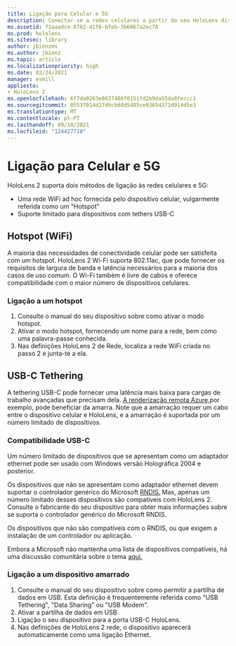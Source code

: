 ```yaml
---
title: Ligação para Celular e 5G
description: Conectar-se a redes celulares a partir do seu HoloLens dispositivos de realidade mista.
ms.assetid: f1aaadce-8762-41f8-bfeb-3b6067a2ec78
ms.prod: hololens
ms.sitesec: library
author: jbienzms
ms.author: jbienz
ms.topic: article
ms.localizationpriority: high
ms.date: 02/24/2021
manager: evmill
appliesto:
- HoloLens 2
ms.openlocfilehash: 6f7da0263e8637486f0151fd2b9da55da8feccc1
ms.sourcegitcommit: 05537014d27d9cb60d5485ce93654371d914d5e3
ms.translationtype: MT
ms.contentlocale: pt-PT
ms.lasthandoff: 09/10/2021
ms.locfileid: "124427710"
---
```

# <a name="connect-to-cellular-and-5g"></a>Ligação para Celular e 5G

HoloLens 2 suporta dois métodos de ligação às redes celulares e 5G:

- Uma rede WiFi ad hoc fornecida pelo dispositivo celular, vulgarmente referida como um "Hotspot"
- Suporte limitado para dispositivos com tethers USB-C

## <a name="hotspot-wifi"></a>Hotspot (WiFi)

A maioria das necessidades de conectividade celular pode ser satisfeita com um hotspot. HoloLens 2 Wi-Fi suporta 802.11ac, que pode fornecer os requisitos de largura de banda e latência necessários para a maioria dos casos de uso comum. O Wi-Fi também é livre de cabos e oferece compatibilidade com o maior número de dispositivos celulares.

### <a name="connecting-to-a-hotspot"></a>Ligação a um hotspot

1. Consulte o manual do seu dispositivo sobre como ativar o modo hotspot.
1. Ativar o modo hotspot, fornecendo um nome para a rede, bem como uma palavra-passe conhecida.
1. Nas definições HoloLens 2 de Rede, localiza a rede WiFi criada no passo 2 e junta-te a ela.

## <a name="usb-c-tethering"></a>USB-C Tethering

A tethering USB-C pode fornecer uma latência mais baixa para cargas de trabalho avançadas que precisam dela. [A renderização remota Azure,](https://azure.microsoft.com/services/remote-rendering)por exemplo, pode beneficiar da amarra. Note que a amarração requer um cabo entre o dispositivo celular e HoloLens, e a amarração é suportada por um número limitado de dispositivos.

### <a name="usb-c-compatibility"></a>Compatibilidade USB-C

Um número limitado de dispositivos que se apresentam como um adaptador ethernet pode ser usado com Windows versão Holográfica 2004 e posterior.

Os dispositivos que não se apresentam como adaptador ethernet devem suportar o controlador genérico do Microsoft [RNDIS.](/windows-hardware/drivers/network/overview-of-remote-ndis--rndis-) Mas, apenas um número limitado desses dispositivos são compatíveis com HoloLens 2. Consulte o fabricante do seu dispositivo para obter mais informações sobre se suporta o controlador genérico do Microsoft RNDIS.

Os dispositivos que não são compatíveis com o RNDIS, ou que exigem a instalação de um controlador ou aplicação.

Embora a Microsoft não mantenha uma lista de dispositivos compatíveis, há uma discussão comunitária sobre o tema [aqui.](https://aka.ms/HLCommunityCell)

### <a name="connecting-to-a-tethered-device"></a>Ligação a um dispositivo amarrado

1. Consulte o manual do seu dispositivo sobre como permitir a partilha de dados em USB. Esta definição é frequentemente referida como "USB Tethering", "Data Sharing" ou "USB Modem".
1. Ativar a partilha de dados em USB.
1. Ligação o seu dispositivo para a porta USB-C HoloLens.
1. Nas definições de HoloLens 2 rede, o dispositivo aparecerá automaticamente como uma ligação Ethernet.
